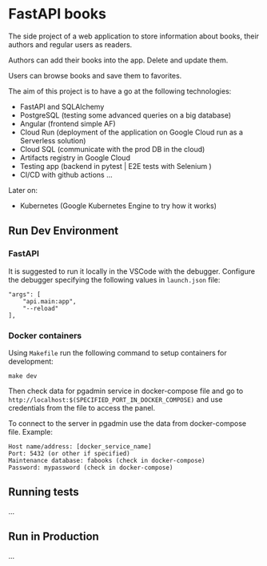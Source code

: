 # FastAPI books

The side project of a web application to store information about books, their authors and regular users as readers.

Authors can add their books into the app. Delete and update them.

Users can browse books and save them to favorites.

The aim of this project is to have a go at the following technologies:
- FastAPI and SQLAlchemy
- PostgreSQL (testing some advanced queries on a big database)
- Angular (frontend simple AF)
- Cloud Run (deployment of the application on Google Cloud run as a Serverless solution)
- Cloud SQL (communicate with the prod DB in the cloud)
- Artifacts registry in Google Cloud
- Testing app (backend in pytest | E2E tests with Selenium )
- CI/CD with github actions
...

Later on:
- Kubernetes (Google Kubernetes Engine to try how it works)


## Run Dev Environment
### FastAPI
It is suggested to run it locally in the VSCode with the debugger. Configure the debugger specifying the following values in `launch.json` file:
```
"args": [
    "api.main:app",
    "--reload"
],
```


### Docker containers
Using `Makefile` run the following command to setup containers for development:
```
make dev
```

Then check data for pgadmin service in docker-compose file and go to `http://localhost:$(SPECIFIED_PORT_IN_DOCKER_COMPOSE)` and use credentials from the file to access the panel.

To connect to the server in pgadmin use the data from docker-compose file.
Example:
```
Host name/address: [docker_service_name]
Port: 5432 (or other if specified)
Maintenance database: fabooks (check in docker-compose)
Password: mypassword (check in docker-compose)
```

## Running tests
...


## Run in Production
...